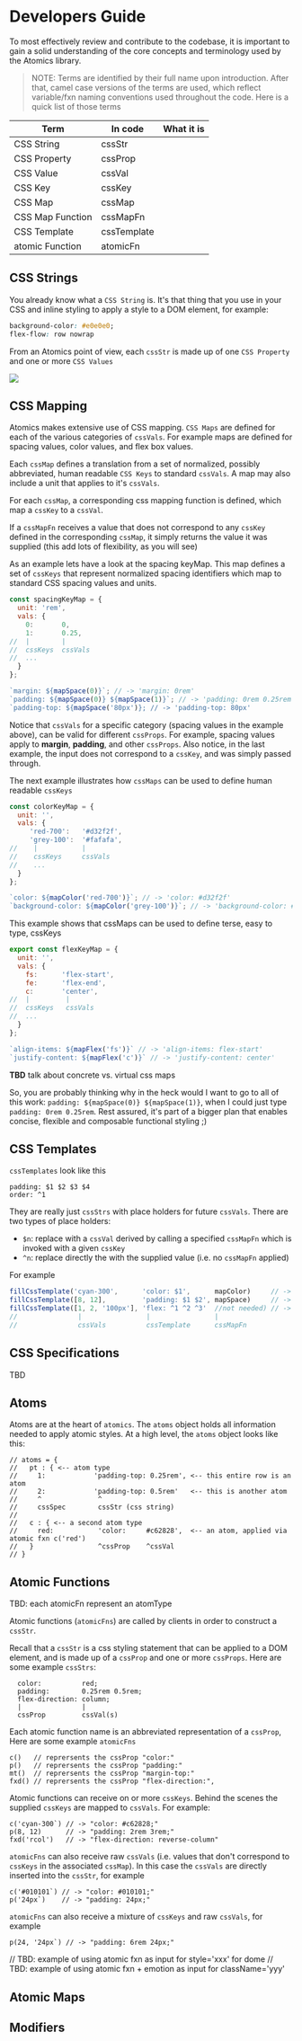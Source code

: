 # Developers Guide

To most effectively review and contribute to the codebase, it is important to gain a solid understanding of the core concepts and terminology used by the Atomics library.

> NOTE:
  Terms are identified by their full name upon introduction.  After that, camel case versions of the terms are used, which reflect variable/fxn naming conventions used throughout the code.  Here is a quick list of those terms


| Term             | In code     | What it is
|------------------|-------------|------------
| CSS String       | cssStr      |
| CSS Property     | cssProp     |
| CSS Value        | cssVal      |
| CSS Key          | cssKey      |
| CSS Map          | cssMap      |
| CSS Map Function | cssMapFn    |
| CSS Template     | cssTemplate |
| atomic Function  | atomicFn    |


## CSS Strings

You already know what a `CSS String` is.  It's that thing that you use in your CSS and inline styling to apply a style to a DOM element, for example:

```css
background-color: #e0e0e0;
flex-flow: row nowrap
```

From an Atomics point of view, each `cssStr` is made up of one `CSS Property` and one or more `CSS Values`

![](images/cssStr.png)


## CSS Mapping

Atomics makes extensive use of CSS mapping.  `CSS Maps` are defined for each of the various categories of `cssVals`.  For example maps are defined for spacing values, color values, and flex box values.

Each `cssMap` defines a translation from a set of normalized, possibly abbreviated, human readable `CSS Keys` to standard `cssVals`.  A map may also include a unit that applies to it's `cssVals`.

For each `cssMap`, a corresponding css mapping function is defined, which map a `cssKey` to a `cssVal`.

If a `cssMapFn` receives a value that does not correspond to any `cssKey` defined in the corresponding `cssMap`, it simply returns the value it was supplied (this add lots of flexibility, as you will see)

As an example lets have a look at the spacing keyMap.  This map defines a set of `cssKeys` that represent normalized spacing identifiers which map to standard CSS spacing values and units.

```javascript
const spacingKeyMap = {
  unit: 'rem',
  vals: {
    0:       0,
    1:       0.25,
//  |        |
//  cssKeys  cssVals
//  ...
  }
};

`margin: ${mapSpace(0)}`; // -> 'margin: 0rem'
`padding: ${mapSpace(0)} ${mapSpace(1)}`; // -> 'padding: 0rem 0.25rem'
`padding-top: ${mapSpace('80px')}; // -> 'padding-top: 80px'
```

Notice that `cssVals` for a specific category (spacing values in the example above), can be valid for different `cssProps`.  For example, spacing values apply to  **margin**, **padding**, and other `cssProps`. Also notice, in the last example, the input does not correspond to a `cssKey`, and was simply passed through.

The next example illustrates how `cssMaps` can be used to define human readable `cssKeys`

```javascript
const colorKeyMap = {
  unit: '',
  vals: {
     'red-700':   '#d32f2f',
     'grey-100':  '#fafafa',
//    |           |
//    cssKeys     cssVals
//    ...
  }
};

`color: ${mapColor('red-700')}`; // -> 'color: #d32f2f'
`background-color: ${mapColor('grey-100')}`; // -> 'background-color: #fafafa'
```

This example shows that cssMaps can be used to define terse, easy to type, cssKeys

```javascript
export const flexKeyMap = {
  unit: '',
  vals: {
    fs:      'flex-start',
    fe:      'flex-end',
    c:       'center',
//  |         |
//  cssKeys   cssVals
//  ...
  }
};

`align-items: ${mapFlex('fs')}` // -> 'align-items: flex-start'
`justify-content: ${mapFlex('c')}` // -> 'justify-content: center'
```

**TBD** talk about concrete vs. virtual css maps

So, you are probably thinking why in the heck would I want to go to all of this work: `padding: ${mapSpace(0)} ${mapSpace(1)}`, when I could just type `padding: 0rem 0.25rem`.  Rest assured, it's part of a bigger plan that enables concise, flexible and composable functional styling ;)

## CSS Templates

`cssTemplates` look like this

```
padding: $1 $2 $3 $4
order: ^1
```

They are really just `cssStrs` with place holders for future `cssVals`.  There are two types of place holders:
* `$n`: replace with a `cssVal` derived by calling a specified `cssMapFn` which is invoked with a given `cssKey`
* `^n`: replace directly the with the supplied value (i.e. no `cssMapFn` applied)

For example
```javascript
fillCssTemplate('cyan-300',      'color: $1',      mapColor)     // -> 'color: #4dd0e1;'
fillCssTemplate([8, 12],         'padding: $1 $2', mapSpace)     // -> 'padding: 2rem 3rem;'
fillCssTemplate([1, 2, '100px'], 'flex: ^1 ^2 ^3'  //not needed) // -> 'flex: 1 2 100px;'
//               |                |                |
//               cssVals          cssTemplate      cssMapFn
```

## CSS Specifications

TBD


## Atoms

Atoms are at the heart of `atomics`.  The `atoms` object holds all information needed to apply atomic styles.  At a high level, the `atoms` object looks like this:
```
// atoms = {
//   pt : { <-- atom type
//     1:            'padding-top: 0.25rem', <-- this entire row is an atom
//     2:            'padding-top: 0.5rem'   <-- this is another atom
//     ^              ^
//     cssSpec        cssStr (css string)
//
//   c : { <-- a second atom type
//     red:           'color:     #c62828',  <-- an atom, applied via atomic fxn c('red')
//   }                ^cssProp    ^cssVal
// }
```

## Atomic Functions

TBD: each atomicFn represent an atomType

Atomic functions (`atomicFns`) are called by clients in order to construct a `cssStr`.

Recall that a `cssStr` is a css styling statement that can be applied to a DOM element, and is made up of a `cssProp` and one or more `cssProps`.  Here are some example `cssStrs`:
```
  color:          red;
  padding:        0.25rem 0.5rem;
  flex-direction: column;
  |               |
  cssProp         cssVal(s)
```

Each atomic function name is an abbreviated representation of a `cssProp`, Here are some example `atomicFns`
```
c()   // reprersents the cssProp "color:"
p()   // reprersents the cssProp "padding:"
mt()  // reprersents the cssProp "margin-top:"
fxd() // reprersents the cssProp "flex-direction:",
```

Atomic functions can receive on or more `cssKeys`.  Behind the scenes the supplied `cssKeys` are mapped to `cssVals`.  For example:
```
c('cyan-300`) // -> "color: #c62828;"
p(8, 12)      // -> "padding: 2rem 3rem;"
fxd('rcol')   // -> "flex-direction: reverse-column"
```

`atomicFns` can also receive raw `cssVals` (i.e. values that don't correspond to `cssKeys` in the associated `cssMap`). In this case the `cssVals` are directly inserted into the `cssStr`, for example
```
c('#010101`) // -> "color: #010101;"
p('24px`)    // -> "padding: 24px;"
```

`atomicFns` can also receive a mixture of `cssKeys` and raw `cssVals`, for example
```
p(24, '24px`) // -> "padding: 6rem 24px;"
```

// TBD: example of using atomic fxn as input for style='xxx' for dome
// TBD: example of using atomic fxn + emotion as input for className='yyy'


## Atomic Maps

## Modifiers

